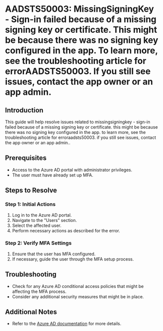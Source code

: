 # AADSTS50003: MissingSigningKey - Sign-in failed because of a missing signing key or certificate. This might be because there was no signing key configured in the app. To learn more, see the troubleshooting article for errorAADSTS50003. If you still see issues, contact the app owner or an app admin.

## Introduction
This guide will help resolve issues related to missingsigningkey - sign-in failed because of a missing signing key or certificate. this might be because there was no signing key configured in the app. to learn more, see the troubleshooting article for erroraadsts50003. if you still see issues, contact the app owner or an app admin..

## Prerequisites
- Access to the Azure AD portal with administrator privileges.
- The user must have already set up MFA.

## Steps to Resolve

### Step 1: Initial Actions
1. Log in to the Azure AD portal.
2. Navigate to the "Users" section.
3. Select the affected user.
4. Perform necessary actions as described for the error.

### Step 2: Verify MFA Settings
1. Ensure that the user has MFA configured.
2. If necessary, guide the user through the MFA setup process.

## Troubleshooting
- Check for any Azure AD conditional access policies that might be affecting the MFA process.
- Consider any additional security measures that might be in place.

## Additional Notes
- Refer to the [Azure AD documentation](https://learn.microsoft.com/en-us/azure/active-directory/) for more details.
